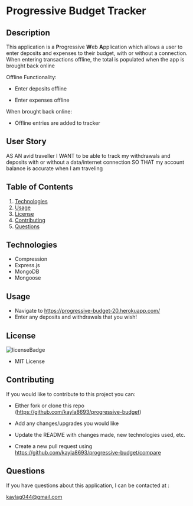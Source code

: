 # Progressive Budget Tracker

## Description
This application is a **P**rogressive **W**eb **A**pplication which allows a user to enter deposits and expenses to their budget, with or without a connection. When entering transactions offline, the total is populated when the app is brought back online


Offline Functionality:

  * Enter deposits offline

  * Enter expenses offline

When brought back online:

  * Offline entries are added to tracker

## User Story
AS AN avid traveller
I WANT to be able to track my withdrawals and deposits with or without a data/internet connection
SO THAT my account balance is accurate when I am traveling

## Table of Contents
1. [Technologies](#technologies)
2. [Usage](#usage)
3. [License](#license)
4. [Contributing](#contributing)
5. [Questions](#questions)

## Technologies
<p id="technologies"></p>

- Compression
- Express.js
- MongoDB
- Mongoose

## Usage
<p id='usage'></p>

- Navigate to https://progressive-budget-20.herokuapp.com/ 
- Enter any deposits and withdrawals that you wish!

## License
<p id='license'></p>

<img alt='licenseBadge' src='https://img.shields.io/badge/License-MIT License-BLUE'>
  
- MIT License

## Contributing
<p id='contributing'></p>

If you would like to contribute to this project you can:

- Either fork or clone this repo (https://github.com/kayla8693/progressive-budget)

- Add any changes/upgrades you would like

- Update the README with changes made, new technologies used, etc.

- Create a new pull request using https://github.com/kayla8693/progressive-budget/compare

## Questions
<p id='questions'></p>

If you have questions about this application, I can be contacted at :
  
kaylag044@gmail.com